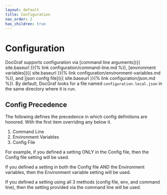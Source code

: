 ```yaml
---
layout: default
title: Configuration
nav_order: 2
has_children: true
---
```


# Configuration

DocGraf supports configuration via [command line arguments]({{ site.baseurl }}{% link configuration/command-line.md %}), [environment variables]({{ site.baseurl }}{% link configuration/environment-variables.md %}), and [json config file]({{ site.baseurl }}{% link configuration/json.md %}). By default, DocGraf looks for a file named `configuration.local.json` in the same directory where it is run.


## Config Precedence

The following defines the precedence in which config definitions are honored. With the first item overriding any below it.

1. Command Line
1. Environment Variables
1. Config File

For example, if you defined a setting ONLY in the Config file, then the Config file setting will be used.

If you defined a setting in both the Config file AND the Environment variables, then the Environment variable setting will be used.

If you defined a setting using all 3 methods (config file, env, and command line), then the setting provided via the command line will be used.
